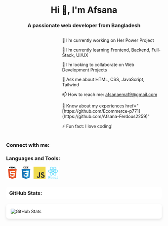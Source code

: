 <h1 align="center">Hi 👋, I'm Afsana</h1>
<h3 align="center">A passionate web developer from Bangladesh</h3>

<section style="display: flex; flex-wrap: wrap; gap: 20px; justify-content: center;">
  <div style="flex: 1; text-align: center;">
<!--     <img src="https://camo.githubusercontent.com/aefba8fea588656a8604b61003108a1ac22992a44d59be5ad4f0913e69c3e7e1/68747470733a2f2f692e67696665722e636f6d2f4a5841302e676966" alt="Afsana Image" style="width: 100px; height: 100px; border-radius: 50%;"/> -->
  </div>
  <div style="flex: 2; text-align: left;">
    <p>🔭 I’m currently working on Her Power Project</p>
    <p>🌱 I’m currently learning Frontend, Backend, Full-Stack, UI/UX</p>
    <p>👯 I’m looking to collaborate on Web Development Projects</p>
    <p>💬 Ask me about HTML, CSS, JavaScript, Tailwind</p>
    <p>📫 How to reach me: <a href="mailto:afsanaema19@gmail.com">afsanaema19@gmail.com</a></p>
   <p>📄 Know about my experiences <a https://github.com/Afsana-Ferdous2259>href="[https://github.com/Ecommerce-p771](https://github.com/Afsana-Ferdous2259)"</a></p>
    <p>⚡ Fun fact: I love coding!</p>
  </div>
</section>

<h3 align="left">Connect with me:</h3>

<h3 align="left">Languages and Tools:</h3>
<p align="left">
  <img src="https://raw.githubusercontent.com/devicons/devicon/master/icons/html5/html5-original-wordmark.svg" alt="html5" width="40" height="40"/> 
  <img src="https://raw.githubusercontent.com/devicons/devicon/master/icons/css3/css3-original-wordmark.svg" alt="css3" width="40" height="40"/> 
  <img src="https://raw.githubusercontent.com/devicons/devicon/master/icons/javascript/javascript-original.svg" alt="javascript" width="40" height="40"/>
  <img src="https://raw.githubusercontent.com/devicons/devicon/master/icons/react/react-original-wordmark.svg" alt="react" width="40" height="40"/>
</p>
<h3 align="left" style="background: #ffffff; padding: 10px; border-radius: 8px;">GitHub Stats:</h3>
<p align="left" style="background: #ffffff; padding: 15px; border-radius: 8px; box-shadow: 0 4px 8px rgba(0, 0, 0, 0.1);">
  <img src="https://github-readme-stats.vercel.app/api?username=Afsana-Ferdous&show_icons=true&theme=dark" alt="GitHub Stats" />
</p>



